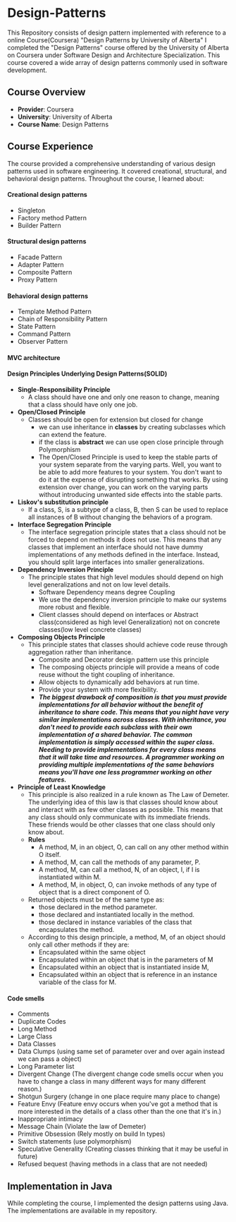 # Design-Patterns
This Repository consists of design pattern implemented with reference to a online Course(Coursera)  "Design Patterns by University of Alberta"
I completed the "Design Patterns" course offered by the University of Alberta on Coursera under Software Design and Architecture Specialization. This course covered a wide array of design patterns commonly used in software development.
## Course Overview
- **Provider**: Coursera
- **University**: University of Alberta
- **Course Name**: Design Patterns
## Course Experience
The course provided a comprehensive understanding of various design patterns used in software engineering. It covered creational, structural, and behavioral design patterns. Throughout the course, I learned about:
####  Creational design patterns
- Singleton
- Factory method Pattern
- Builder Pattern
####  Structural design patterns
- Facade Pattern
- Adapter Pattern
- Composite Pattern
- Proxy Pattern
####  Behavioral design patterns
- Template Method Pattern
- Chain of Responsibility Pattern
- State Pattern
- Command Pattern
- Observer Pattern
#### MVC architecture
#### Design Principles Underlying Design Patterns(SOLID)
- **Single-Responsibility Principle**
  - A class should have one and only one reason to change, meaning that a class should have only one job.
- **Open/Closed Principle**
    - Classes should be open for extension but closed for change
      - we can use inheritance in **classes** by creating subclasses which can extend the feature.
      - if the class is **abstract** we can use open close principle through Polymorphism
      - The Open/Closed Principle is used to keep the stable parts of your system separate from the varying parts. Well, you want to be able to add more features to your system. You don't want to do it at the expense of disrupting something that works. By using extension over change, you can work on the varying parts without introducing unwanted side effects into the stable parts.
- **Liskov's substitution principle**
  - If a class, S, is a subtype of a class, B, then S can be used to replace all instances of B without changing the behaviors of a program.
- **Interface Segregation Principle** 
  - The interface segregation principle states that a class should not be forced to depend on methods it does not use. This means that any classes that implement an interface should not have dummy implementations of any methods defined in the interface. Instead, you should split large interfaces into smaller generalizations.
- **Dependency Inversion Principle**
  - The principle states that high level modules should depend on high level generalizations and not on low level details.
    - Software Dependency means degree Coupling
    - We use the dependency inversion principle to make our systems more robust and flexible.
    - Client classes should depend on interfaces or Abstract class(considered as high level Generalization) not on concrete classes(low level concrete classes)
- **Composing Objects Principle**
  -  This principle states that classes should achieve code reuse through aggregation rather than inheritance.
        - Composite and Decorator design pattern use this principle
        - The composing objects principle will provide a means of code reuse without the tight coupling of inheritance.
        - Allow objects to dynamically add behaviors at run time.
        - Provide your system with more flexibility.
        - **_The biggest drawback of composition is that you must provide implementations for all behavior without the benefit of inheritance to share code. This means that you night have very similar implementations across classes. With inheritance, you don't need to provide each subclass with their own implementation of a shared behavior. The common implementation is simply accessed within the super class. Needing to provide implementations for every class means that it will take time and resources. A programmer working on providing multiple implementations of the same behaviors means you'll have one less programmer working on other features._** 
- **Principle of Least Knowledge**
  - This principle is also realized in a rule known as The Law of Demeter. The underlying idea of this law is that classes should know about and interact with as few other classes as possible. This means that any class should only communicate with its immediate friends. These friends would be other classes that one class should only know about.
  - **Rules**
    - A method, M, in an object, O, can call on any other method within O itself.
    - A method, M, can call the methods of any parameter, P. 
    - A method, M, can call a method, N, of an object, I, if I is instantiated within M.
    - A method, M, in object, O, can invoke methods of any type of object that is a direct component of O.
  - Returned objects must be of the same type as: 
    - those declared in the method parameter.
    - those declared and instantiated locally in the method.
    - those declared in instance variables of the class that encapsulates the method.
  - According to this design principle, a method, M, of an object should only call other methods if they are: 
    - Encapsulated within the same object
    - Encapsulated within an object that is in the parameters of M
    - Encapsulated within an object that is instantiated inside M,
    - Encapsulated within an object that is reference in an instance variable of the class for M.

#### Code smells
- Comments
- Duplicate Codes
- Long Method
- Large Class
- Data Classes
- Data Clumps (using same set of parameter over and over again instead we can pass a object)
- Long Parameter list
- Divergent Change (The divergent change code smells occur when you have to change a class in many different ways for many different reason.)
- Shotgun Surgery (change in one place require many place to change)
- Feature Envy (Feature envy occurs when you've got a method that is more interested in the details of a class other than the one that it's in.)
- Inappropriate intimacy 
- Message Chain (Violate the law of Demeter)
- Primitive Obsession (Rely mostly on build In types)
- Switch statements (use polymorphism)
- Speculative Generality (Creating classes thinking that it may be useful in future)
- Refused bequest (having methods in a class that are not needed)

## Implementation in Java
While completing the course, I implemented the design patterns using Java. The implementations are available in my repository.
